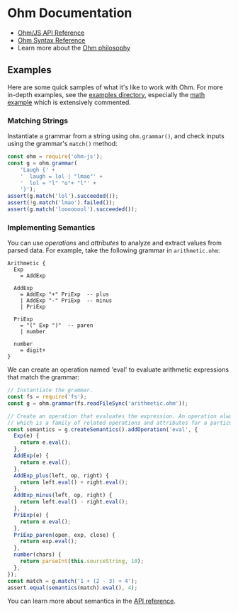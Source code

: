 # Ohm Documentation

* [Ohm/JS API Reference](./api-reference.md)
* [Ohm Syntax Reference](./syntax-reference.md)
* Learn more about the [Ohm philosophy](./philosophy.md)

## Examples

Here are some quick samples of what it's like to work with Ohm. For more in-depth examples, see the [examples directory](../examples/), especially the [math example](../examples/math/index.html) which is extensively commented.

### Matching Strings

Instantiate a grammar from a string using `ohm.grammar()`, and check inputs using the grammar's `match()` method:

<!-- @markscript
  // Replace 'const g' with 'var g' to allow it to redeclared.
  markscript.transformNextBlock(code => code.replace('const g', 'var g'));
-->

```js
const ohm = require('ohm-js');
const g = ohm.grammar(
    'Laugh {' +
    '  laugh = lol | "lmao"' +
    '  lol = "l" "o"+ "l"' +
    '}');
assert(g.match('lol').succeeded());
assert(!g.match('lmao').failed());
assert(g.match('loooooool').succeeded());
```

### Implementing Semantics

You can use _operations_ and _attributes_ to analyze and extract values from parsed data. For example, take the following grammar in `arithmetic.ohm`:

<!-- @markscript
  // Make sure the grammar embedded below is the same as in 'arithmetic.ohm'.
  markscript.transformNextBlock(function(code) {
    assert(code === require('fs').readFileSync('arithmetic.ohm').toString(),
           'arithmetic.ohm does not match grammar in doc');
    return '';  // Don't actually execute anything.
  });
-->

```
Arithmetic {
  Exp
    = AddExp

  AddExp
    = AddExp "+" PriExp  -- plus
    | AddExp "-" PriExp  -- minus
    | PriExp

  PriExp
    = "(" Exp ")"  -- paren
    | number

  number
    = digit+
}
```

We can create an operation named 'eval' to evaluate arithmetic expressions that match the grammar:

<!-- @markscript
  // Replace 'const g' with 'var g' to allow it to redeclared.
  markscript.transformNextBlock(code => code.replace('const g', 'var g'));
-->

```js
// Instantiate the grammar.
const fs = require('fs');
const g = ohm.grammar(fs.readFileSync('arithmetic.ohm'));

// Create an operation that evaluates the expression. An operation always belongs to a Semantics,
// which is a family of related operations and attributes for a particular grammar.
const semantics = g.createSemantics().addOperation('eval', {
  Exp(e) {
    return e.eval();
  },
  AddExp(e) {
    return e.eval();
  },
  AddExp_plus(left, op, right) {
    return left.eval() + right.eval();
  },
  AddExp_minus(left, op, right) {
    return left.eval() - right.eval();
  },
  PriExp(e) {
    return e.eval();
  },
  PriExp_paren(open, exp, close) {
    return exp.eval();
  },
  number(chars) {
    return parseInt(this.sourceString, 10);
  },
});
const match = g.match('1 + (2 - 3) + 4');
assert.equal(semantics(match).eval(), 4);
```

You can learn more about semantics in the [API reference](./api-reference.md#semantics).
